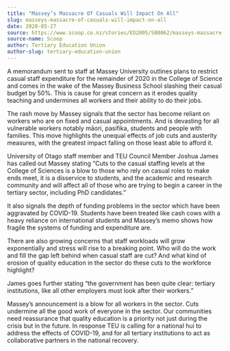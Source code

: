 ```yaml
---
title: "Massey’s Massacre Of Casuals Will Impact On All"
slug: masseys-massacre-of-casuals-will-impact-on-all
date: 2020-05-27
source: https://www.scoop.co.nz/stories/ED2005/S00062/masseys-massacre-of-casuals-will-impact-on-all.htm
source-name: Scoop
author: Tertiary Education Union
author-slug: tertiary-education-union
---
```


<p>A memorandum sent to staff at Massey University outlines
plans to restrict casual staff expenditure for the remainder
of 2020 in the College of Science and comes in the wake of
the Massey Business School slashing their casual budget by
50%. This is cause for great concern as it erodes quality
teaching and undermines all workers and their ability to do
their jobs.</p>

<p>The rash move by Massey signals that the
sector has become reliant on workers who are on fixed and
casual appointments. And is devasting for all vulnerable
workers notably māori, pasifika, students and people with
families. This move highlights the unequal effects of job
cuts and austerity measures, with the greatest impact
falling on those least able to afford it.</p>

<p>University
of Otago staff member and TEU Council Member Joshua James
has called out Massey stating “Cuts to the casual staffing
levels at the College of Sciences is a blow to those who
rely on casual roles to make ends meet, it is a disservice
to students, and the academic and research community and
will affect all of those who are trying to begin a career in
the tertiary sector, including PhD candidates.”</p>

<p>It
also signals the depth of funding problems in the sector
which have been aggravated by COVID-19. Students have been
treated like cash cows with a heavy reliance on
international students and Massey’s memo shows how fragile
the systems of funding and expenditure are.</p>

<p>There are
also growing concerns that staff workloads will grow
exponentially and stress will rise to a breaking point. Who
will do the work and fill the gap left behind when casual
staff are cut? And what kind of erosion of quality education
in the sector do these cuts to the workforce
highlight?</p>

<p>James goes further stating “the
government has been quite clear: tertiary institutions, like
all other employers must look after their
workers.”</p>

<p>Massey’s announcement is a blow for all
workers in the sector. Cuts undermine all the good work of
everyone in the sector. Our communities need reassurance
that quality education is a priority not just during the
crisis but in the future. In response TEU is calling for a
national hui to address the effects of COVID-19, and for all
tertiary institutions to act as collaborative partners in
the national
recovery.</p>

